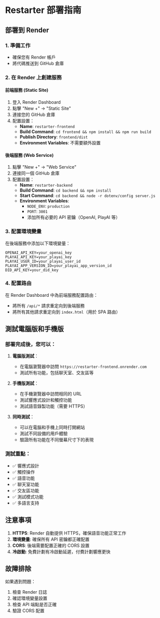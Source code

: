 # Restarter 部署指南

## 部署到 Render

### 1. 準備工作
- 確保您有 Render 帳戶
- 將代碼推送到 GitHub 倉庫

### 2. 在 Render 上創建服務

#### 前端服務 (Static Site)
1. 登入 Render Dashboard
2. 點擊 "New +" → "Static Site"
3. 連接您的 GitHub 倉庫
4. 配置設置：
   - **Name**: `restarter-frontend`
   - **Build Command**: `cd frontend && npm install && npm run build`
   - **Publish Directory**: `frontend/dist`
   - **Environment Variables**: 不需要額外設置

#### 後端服務 (Web Service)
1. 點擊 "New +" → "Web Service"
2. 連接同一個 GitHub 倉庫
3. 配置設置：
   - **Name**: `restarter-backend`
   - **Build Command**: `cd backend && npm install`
   - **Start Command**: `cd backend && node -r dotenv/config server.js`
   - **Environment Variables**:
     - `NODE_ENV`: `production`
     - `PORT`: `3001`
     - 添加所有必要的 API 密鑰（OpenAI, PlayAI 等）

### 3. 配置環境變量
在後端服務中添加以下環境變量：
```
OPENAI_API_KEY=your_openai_key
PLAYAI_API_KEY=your_playai_key
PLAYAI_USER_ID=your_playai_user_id
PLAYAI_APP_VERSION_ID=your_playai_app_version_id
DID_API_KEY=your_did_key
```

### 4. 配置路由
在 Render Dashboard 中為前端服務配置路由：
- 將所有 `/api/*` 請求重定向到後端服務
- 將所有其他請求重定向到 `index.html`（用於 SPA 路由）

## 測試電腦版和手機版

### 部署完成後，您可以：

1. **電腦版測試**：
   - 在電腦瀏覽器中訪問 `https://restarter-frontend.onrender.com`
   - 測試所有功能，包括聊天室、交友區等

2. **手機版測試**：
   - 在手機瀏覽器中訪問相同的 URL
   - 測試響應式設計和觸控功能
   - 測試語音錄製功能（需要 HTTPS）

3. **同時測試**：
   - 可以在電腦和手機上同時打開網站
   - 測試不同設備的用戶體驗
   - 驗證所有功能在不同螢幕尺寸下的表現

### 測試重點：
- ✅ 響應式設計
- ✅ 觸控操作
- ✅ 語音功能
- ✅ 聊天室功能
- ✅ 交友區功能
- ✅ 測試模式功能
- ✅ 多語言支持

## 注意事項

1. **HTTPS**: Render 自動提供 HTTPS，確保語音功能正常工作
2. **環境變量**: 確保所有 API 密鑰都正確配置
3. **CORS**: 後端需要配置正確的 CORS 設置
4. **冷啟動**: 免費計劃有冷啟動延遲，付費計劃響應更快

## 故障排除

如果遇到問題：
1. 檢查 Render 日誌
2. 確認環境變量設置
3. 檢查 API 端點是否正確
4. 驗證 CORS 配置 